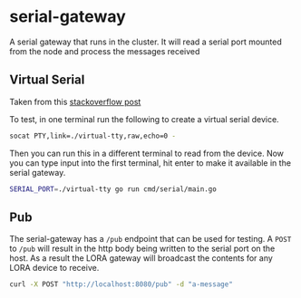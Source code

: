 # serial-gateway

A serial gateway that runs in the cluster. It will read a serial port mounted from the node and process the messages received

## Virtual Serial

Taken from this [stackoverflow post](https://stackoverflow.com/questions/22568878/emulate-serial-port)

To test, in one terminal run the following to create a virtual serial device.

```sh
socat PTY,link=./virtual-tty,raw,echo=0 -
```

Then you can run this in a different terminal to read from the device.  Now you can type input into the first terminal, hit enter to make it available in the serial gateway.

```sh
SERIAL_PORT=./virtual-tty go run cmd/serial/main.go
```

## Pub

The serial-gateway has a `/pub` endpoint that can be used for testing. A `POST` to `/pub` will result in the http body being written to the serial port on the host. As a result the LORA gateway will broadcast the contents for any LORA device to receive.

```sh
curl -X POST "http://localhost:8080/pub" -d "a-message" 
```
